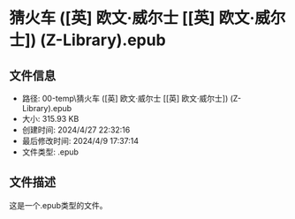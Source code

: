 ﻿# 猜火车 ([英] 欧文·威尔士 [[英] 欧文·威尔士]) (Z-Library).epub

## 文件信息
- 路径: 00-temp\猜火车 ([英] 欧文·威尔士 [[英] 欧文·威尔士]) (Z-Library).epub
- 大小: 315.93 KB
- 创建时间: 2024/4/27 22:32:16
- 最后修改时间: 2024/4/9 17:37:14
- 文件类型: .epub

## 文件描述
这是一个.epub类型的文件。

